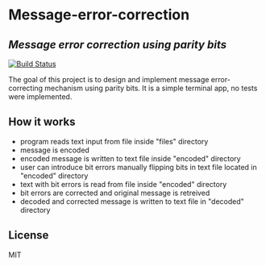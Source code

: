 # Message-error-correction
## _Message error correction using parity bits_


[![Build Status](https://travis-ci.org/joemccann/dillinger.svg?branch=master)](https://travis-ci.org/joemccann/dillinger)

The goal of this project is to design and implement message error-correcting mechanism using parity bits.
It is a simple terminal app, no tests were implemented.


## How it works

- program reads text input from file inside "files" directory
- message is encoded 
- encoded message is written to text file inside "encoded" directory
- user can introduce bit errors manually flipping bits in text file located in "encoded" directory
- text with bit errors is read from file inside  "encoded" directory
- bit errors are corrected and original message is retreived
- decoded and corrected message is written to text file in "decoded" directory





## License

MIT



